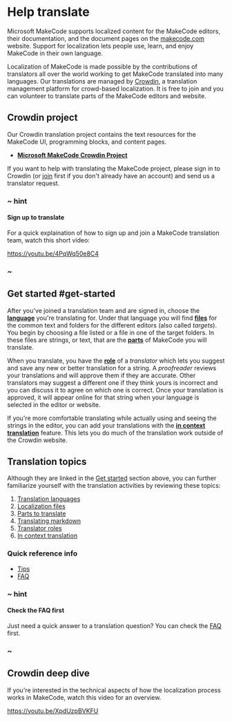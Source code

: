 # Help translate

Microsoft MakeCode supports localized content for the MakeCode editors, their documentation, and the document pages on the [makecode.com](https://makecode.com/docs) website. Support for localization lets people use, learn, and enjoy MakeCode in their own language.

Localization of MakeCode is made possible by the contributions of translators all over the world working to get MakeCode translated into many languages. Our translations are managed by [Crowdin](https://crowdin.com/project/makecode), a translation management platform for crowd-based localization. It is free to join and you can volunteer to translate parts of the MakeCode editors and website.

## Crowdin project

Our Crowdin translation project contains the text resources for the MakeCode UI, programming blocks, and content pages.

* **[Microsoft MakeCode Crowdin Project](https://crowdin.com/project/makecode)**

If you want to help with translating the MakeCode project, please sign in to Crowdin (or [join](https://crowdin.com/join) first if you don't already have an account) and send us a translator request.

### ~ hint

#### Sign up to translate

For a quick explaination of how to sign up and join a MakeCode translation team, watch this
short video:

https://youtu.be/4PqWq50e8C4

### ~

## Get started #get-started

After you've joined a translation team and are signed in, choose the **[language](/translate/languages)** you're translating for. Under that language you will find **[files](/translate/files)** for the common text and folders for the different editors (also called _targets_). You begin by choosing a file listed or a file in one of the target folders. In these files are strings, or text, that are the **[parts](/translate/parts)** of MakeCode you will translate.

When you translate, you have the **[role](/translate/roles)** of a _translator_ which lets you suggest and save any new or better translation for a string. A _proofreader_ reviews your translations and will approve them if they are accurate. Other translators may suggest a different one if they think yours is incorrect and you can discuss it to agree on which one is correct. Once your translation is approved, it will appear online for that string when your language is selected in the editor or website.

If you're more comfortable translating while actually using and seeing the strings in the editor, you can add your translations with the **[in context translation](/translate/in-context)** feature. This lets you do much of the translation work outside of the Crowdin website.

## Translation topics

Although they are linked in the [Get started](#get-started) section above, you can further familiarize yourself with the translation activities by reviewing these topics:

1. [Translation languages](/translate/languages)
2. [Localization files](/translate/files)
3. [Parts to translate](/translate/parts)
4. [Translating markdown](/markdown)
5. [Translator roles](/translate/roles)
6. [In context translation](/translate/in-context)

### Quick reference info

* [Tips](/translate/tips-faq#tips)
* [FAQ](/translate/tips-faq#faq)

### ~ hint

#### Check the FAQ first

Just need a quick answer to a translation question? You can check the [FAQ](/translate/tips-faq#faq) first.

### ~

## Crowdin deep dive

If you're interested in the technical aspects of how the localization process works in MakeCode, watch this video for an overview.

https://youtu.be/XpdUzpBVKFU

